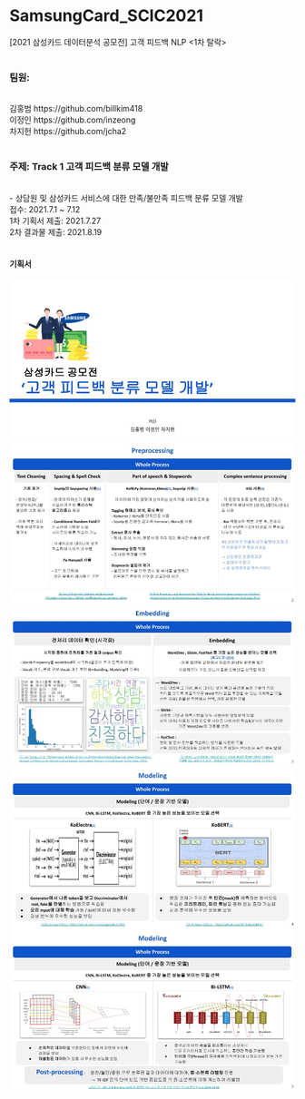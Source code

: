 # SamsungCard_SCIC2021
[2021 삼성카드 데이터분석 공모전] 고객 피드백 NLP <1차 탈락>
<br>
<br>
<h3>팀원: </h3><br>
김홍범 https://github.com/billkim418<br>
이정인 https://github.com/inzeong<br>
차지헌 https://github.com/jcha2<br>
<br>
<h3>주제: Track 1 고객 피드백 분류 모델 개발</h3><br>
- 상담원 및 삼성카드 서비스에 대한 만족/불만족 피드백 분류 모델 개발<br>
접수: 2021.7.1 ~ 7.12<br>
1차 기획서 제출: 2021.7.27<br>
2차 결과물 제출: 2021.8.19<br>
<br>
<h4>기획서</h4>
<img src="SamsungCard_PPT/SamsungCard_210727.jpg">
<img src="SamsungCard_PPT/SamsungCard_210727 (1).jpg">
<img src="SamsungCard_PPT/SamsungCard_210727 (2).jpg">
<img src="SamsungCard_PPT/SamsungCard_210727 (3).jpg">
<img src="SamsungCard_PPT/SamsungCard_210727 (4).jpg">
